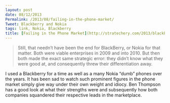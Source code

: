 ```yaml
---
layout: post
date: 08/12/2013
Permalink: /2013/08/failing-in-the-phone-market/
Tweet: Blackberry and Nokia
tags: link, Nokia, Blackberry
title: [Failing in the Phone Market](http://stratechery.com/2013/blackberry-and-nokias-fundamental-failing/)
---
```


<blockquote>
  <p>Still, that needn’t have been the end for BlackBerry, or Nokia for that matter. Both were viable enterprises in 2009 and into 2010. But then both made the exact same strategic error: they didn’t know what they were good at, and consequently threw their differentiation away.</p>
</blockquote>

<p>I used a Blackberry for a time as well as a many Nokia &#8220;dumb&#8221; phones over the years. It has been sad to watch such prominent figures in the phone market simply give way under their own weight and idiocy. Ben Thompson has a good look at what their strengths were and subsequently how both companies squandered their respective leads in the marketplace.</p>